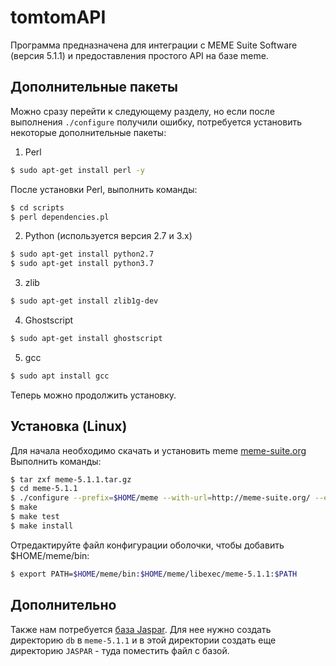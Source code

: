 # tomtomAPI
Программа предназначена для интеграции с MEME Suite Software (версия 5.1.1) и предоставления простого API на базе meme.
## Дополнительные пакеты
Можно сразу перейти к следующему разделу, но если после выполнения `./configure` получили ошибку, потребуется установить некоторые дополнительные пакеты: 
1) Perl
```sh
$ sudo apt-get install perl -y
```
После установки Perl, выполнить команды:
```sh
$ cd scripts
$ perl dependencies.pl
```
2) Python (используется версия 2.7 и 3.x)
```sh
$ sudo apt-get install python2.7
$ sudo apt-get install python3.7
```
3) zlib
```sh
$ sudo apt-get install zlib1g-dev
```
4) Ghostscript
```sh
$ sudo apt-get install ghostscript
```
5) gcc
```sh
$ sudo apt install gcc
```
Теперь можно продолжить установку.
## Установка (Linux)
Для начала необходимо скачать и установить meme [meme-suite.org](http://meme-suite.org/doc/download.html)
Выполнить команды:
```sh
$ tar zxf meme-5.1.1.tar.gz
$ cd meme-5.1.1
$ ./configure --prefix=$HOME/meme --with-url=http://meme-suite.org/ --enable-build-libxml2 --enable-build-libxslt
$ make
$ make test
$ make install
```
Отредактируйте файл конфигурации оболочки, чтобы добавить $HOME/meme/bin:
```sh
$ export PATH=$HOME/meme/bin:$HOME/meme/libexec/meme-5.1.1:$PATH
```
## Дополнительно
Также нам потребуется [база Jaspar](http://jaspar2020.genereg.net/download/CORE/JASPAR2020_CORE_non-redundant_pfms_meme.txt). Для нее нужно создать директорию `db` в `meme-5.1.1` и в этой директории создать еще директорию `JASPAR` - туда поместить файл с базой. 